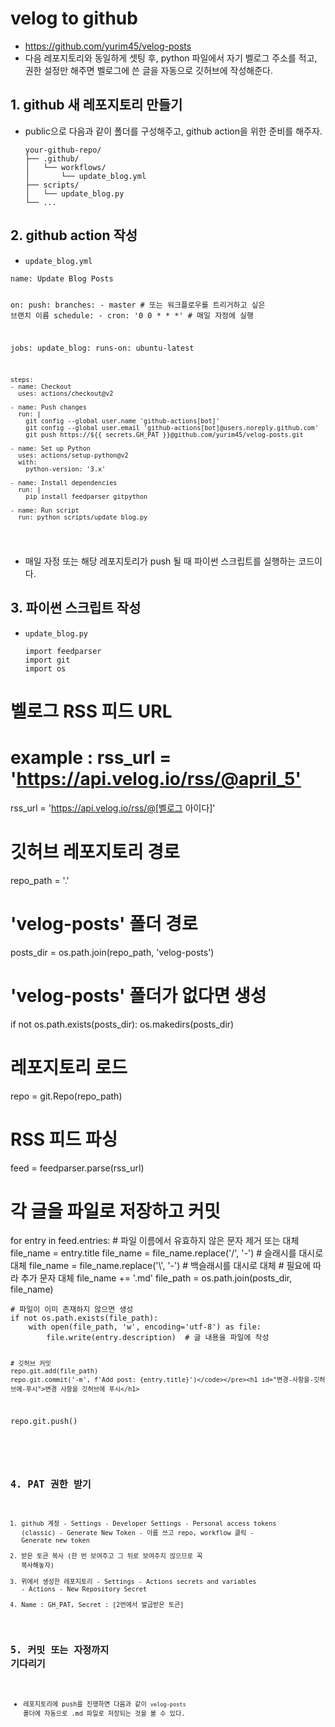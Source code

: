 <h1 id="velog-to-github">velog to github</h1>
<ul>
<li><a href="https://github.com/yurim45/velog-posts">https://github.com/yurim45/velog-posts</a></li>
<li>다음 레포지토리와 동일하게 셋팅 후, python 파일에서 자기 벨로그 주소를 적고, 권한 설정만 해주면 벨로그에 쓴 글을 자동으로 깃허브에 작성해준다.</li>
</ul>
<h2 id="1-github-새-레포지토리-만들기">1. github 새 레포지토리 만들기</h2>
<ul>
<li>public으로 다음과 같이 폴더를 구성해주고, github action을 위한 준비를 해주자.<pre><code>your-github-repo/
├── .github/
│   └── workflows/
│       └── update_blog.yml
├── scripts/
│   └── update_blog.py
└── ...</code></pre></li>
</ul>
<h2 id="2-github-action-작성">2. github action 작성</h2>
<ul>
<li><code>update_blog.yml</code></li>
</ul>
<pre><code>name: Update Blog Posts

on:
push:
branches: - master # 또는 워크플로우를 트리거하고 싶은 브랜치 이름
schedule: - cron: '0 0 \* \* \*' # 매일 자정에 실행

jobs:
update_blog:
runs-on: ubuntu-latest

    steps:
    - name: Checkout
      uses: actions/checkout@v2

    - name: Push changes
      run: |
        git config --global user.name 'github-actions[bot]'
        git config --global user.email 'github-actions[bot]@users.noreply.github.com'
        git push https://${{ secrets.GH_PAT }}@github.com/yurim45/velog-posts.git

    - name: Set up Python
      uses: actions/setup-python@v2
      with:
        python-version: '3.x'

    - name: Install dependencies
      run: |
        pip install feedparser gitpython

    - name: Run script
      run: python scripts/update_blog.py

</code></pre><ul>

<li>매일 자정 또는 해당 레포지토리가 push 될 때 파이썬 스크립트를 실행하는 코드이다.</li>
</ul>
<h2 id="3-파이썬-스크립트-작성">3. 파이썬 스크립트 작성</h2>
<ul>
<li><code>update_blog.py</code><pre><code>import feedparser
import git
import os
</code></pre></li>
</ul>
<h1 id="벨로그-rss-피드-url">벨로그 RSS 피드 URL</h1>
<h1 id="example--rss_url--httpsapivelogiorssyurim45">example : rss_url = '<a href="https://api.velog.io/rss/@april_5'">https://api.velog.io/rss/@april_5'</a></h1>
<p>rss_url = '<a href="https://api.velog.io/rss/@april_5">https://api.velog.io/rss/@[벨로그</a> 아이다]'</p>
<h1 id="깃허브-레포지토리-경로">깃허브 레포지토리 경로</h1>
<p>repo_path = '.'</p>
<h1 id="velog-posts-폴더-경로">'velog-posts' 폴더 경로</h1>
<p>posts_dir = os.path.join(repo_path, 'velog-posts')</p>
<h1 id="velog-posts-폴더가-없다면-생성">'velog-posts' 폴더가 없다면 생성</h1>
<p>if not os.path.exists(posts_dir):
    os.makedirs(posts_dir)</p>
<h1 id="레포지토리-로드">레포지토리 로드</h1>
<p>repo = git.Repo(repo_path)</p>
<h1 id="rss-피드-파싱">RSS 피드 파싱</h1>
<p>feed = feedparser.parse(rss_url)</p>
<h1 id="각-글을-파일로-저장하고-커밋">각 글을 파일로 저장하고 커밋</h1>
<p>for entry in feed.entries:
    # 파일 이름에서 유효하지 않은 문자 제거 또는 대체
    file_name = entry.title
    file_name = file_name.replace('/', '-')  # 슬래시를 대시로 대체
    file_name = file_name.replace('\', '-')  # 백슬래시를 대시로 대체
    # 필요에 따라 추가 문자 대체
    file_name += '.md'
    file_path = os.path.join(posts_dir, file_name)</p>
<pre><code># 파일이 이미 존재하지 않으면 생성
if not os.path.exists(file_path):
    with open(file_path, 'w', encoding='utf-8') as file:
        file.write(entry.description)  # 글 내용을 파일에 작성

    # 깃허브 커밋
    repo.git.add(file_path)
    repo.git.commit('-m', f'Add post: {entry.title}')</code></pre><h1 id="변경-사항을-깃허브에-푸시">변경 사항을 깃허브에 푸시</h1>

<p>repo.git.push()</p>
<pre><code>

## 4. PAT 권한 받기

1. github 계정 - Settings - Developer Settings - Personal access tokens (classic) - Generate New Token - 이름 쓰고 repo, workflow 클릭 - Generate new token
2. 받은 토큰 복사 (한 번 보여주고 그 뒤로 보여주지 않으므로 꼭 복사해놓자)
3. 위에서 생성한 레포지토리 - Settings - Actions secrets and variables - Actions - New Repository Secret
4. Name : GH_PAT, Secret : [2번에서 발급받은 토큰]

## 5. 커밋 또는 자정까지 기다리기

- 레포지토리에 push를 진행하면 다음과 같이 `velog-posts` 폴더에 자동으로 .md 파일로 저장되는 것을 볼 수 있다.</code></pre>
